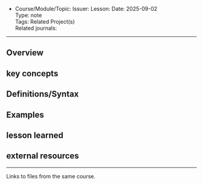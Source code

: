 * Course/Module/Topic:
Issuer:
Lesson: 
Date: 2025-09-02  
Type: note  
Tags: 
Related Project(s)  
Related journals:
---------------

## Overview



## key concepts  


## Definitions/Syntax  

## Examples


## lesson learned


## external resources 


-------------------
Links to files from the same course.
